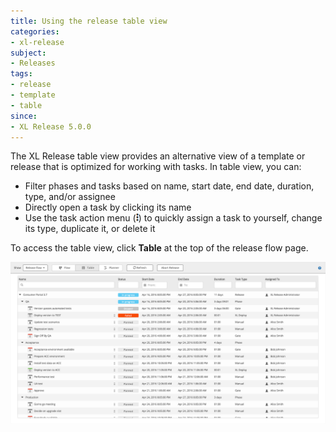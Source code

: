 ```yaml
---
title: Using the release table view
categories:
- xl-release
subject:
- Releases
tags:
- release
- template
- table
since:
- XL Release 5.0.0
---
```


The XL Release table view provides an alternative view of a template or release that is optimized for working with tasks. In table view, you can:

* Filter phases and tasks based on name, start date, end date, duration, type, and/or assignee
* Directly open a task by clicking its name
* Use the task action menu (![Task action menu](/images/menu_three_dots.png)) to quickly assign a task to yourself, change its type, duplicate it, or delete it

To access the table view, click **Table** at the top of the release flow page.

![XL Release table view](../images/release-table-view.png)
